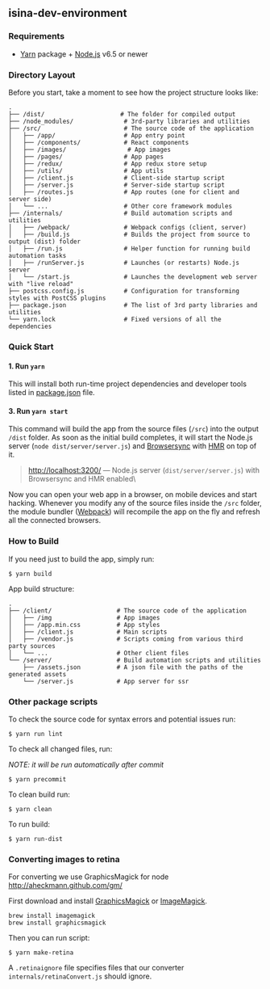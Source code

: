 ## isina-dev-environment

### Requirements

* [Yarn](https://yarnpkg.com/) package + [Node.js](https://nodejs.org/) v6.5 or
  newer

### Directory Layout

Before you start, take a moment to see how the project structure looks like:

```
.
├── /dist/                     # The folder for compiled output
├── /node_modules/              # 3rd-party libraries and utilities
├── /src/                       # The source code of the application
│   ├── /app/                   # App entry point
│   ├── /components/            # React components
│   ├── /images/                 # App images
│   ├── /pages/                 # App pages
│   ├── /redux/                 # App redux store setup
│   ├── /utils/                 # App utils
│   ├── /client.js              # Client-side startup script
│   ├── /server.js              # Server-side startup script
│   ├── /routes.js              # App routes (one for client and server side)
│   └── ...                     # Other core framework modules
├── /internals/                 # Build automation scripts and utilities
│   ├── /webpack/               # Webpack configs (client, server)
│   ├── /build.js               # Builds the project from source to output (dist) folder
│   ├── /run.js                 # Helper function for running build automation tasks
│   ├── /runServer.js           # Launches (or restarts) Node.js server
│   └── /start.js               # Launches the development web server with "live reload"
├── postcss.config.js           # Configuration for transforming styles with PostCSS plugins
├── package.json                # The list of 3rd party libraries and utilities
└── yarn.lock                   # Fixed versions of all the dependencies
```

### Quick Start

#### 1. Run `yarn`

This will install both run-time project dependencies and developer tools listed
in [package.json](../package.json) file.

#### 3. Run `yarn start`

This command will build the app from the source files (`/src`) into the output
`/dist` folder. As soon as the initial build completes, it will start the
Node.js server (`node dist/server/server.js`) and
[Browsersync](https://browsersync.io/) with
[HMR](https://webpack.github.io/docs/hot-module-replacement) on top of it.

> [http://localhost:3200/](http://localhost:3200/) — Node.js server
> (`dist/server/server.js`) with Browsersync and HMR enabled\

Now you can open your web app in a browser, on mobile devices and start hacking.
Whenever you modify any of the source files inside the `/src` folder, the module
bundler ([Webpack](http://webpack.github.io/)) will recompile the app on the fly
and refresh all the connected browsers.

### How to Build

If you need just to build the app, simply run:

```shell
$ yarn build
```

App build structure:

```
.
├── /client/                  # The source code of the application
│   ├── /img                  # App images
│   ├── /app.min.css          # App styles
│   ├── /client.js            # Main scripts
│   ├── /vendor.js            # Scripts coming from various third party sources
│   └── ...                   # Other client files
└── /server/                  # Build automation scripts and utilities
    ├── /assets.json          # A json file with the paths of the generated assets
    └── /server.js            # App server for ssr
```

### Other package scripts

To check the source code for syntax errors and potential issues run:

```shell
$ yarn run lint
```

To check all changed files, run:

_NOTE: it will be run automatically after commit_
```shell
$ yarn precommit
```

To clean build run:

```shell
$ yarn clean
```

To run build:

```shell
$ yarn run-dist
```


### Converting images to retina

For converting we use GraphicsMagick for node http://aheckmann.github.com/gm/

First download and install [GraphicsMagick](http://www.graphicsmagick.org/) or [ImageMagick](http://www.imagemagick.org/).

    brew install imagemagick
    brew install graphicsmagick

Then you can run script:
```shell
$ yarn make-retina
```

A `.retinaignore` file specifies files that our converter `internals/retinaConvert.js` should ignore.

